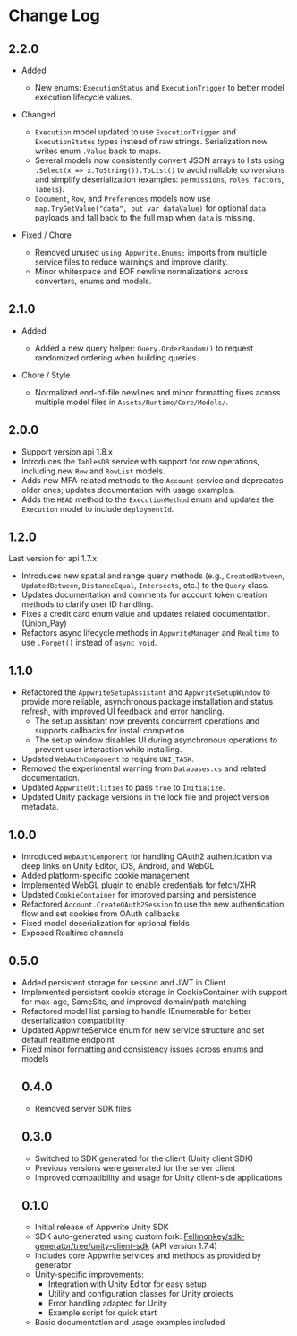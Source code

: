 # Change Log

## 2.2.0
- Added
  - New enums: `ExecutionStatus` and `ExecutionTrigger` to better model execution lifecycle values.

- Changed
  - `Execution` model updated to use `ExecutionTrigger` and `ExecutionStatus` types instead of raw strings. Serialization now writes enum `.Value` back to maps.
  - Several models now consistently convert JSON arrays to lists using `.Select(x => x.ToString()).ToList()` to avoid nullable conversions and simplify deserialization (examples: `permissions`, `roles`, `factors`, `labels`).
  - `Document`, `Row`, and `Preferences` models now use `map.TryGetValue("data", out var dataValue)` for optional `data` payloads and fall back to the full map when `data` is missing.

- Fixed / Chore
  - Removed unused `using Appwrite.Enums;` imports from multiple service files to reduce warnings and improve clarity.
  - Minor whitespace and EOF newline normalizations across converters, enums and models.

## 2.1.0
- Added
  - Added a new query helper: `Query.OrderRandom()` to request randomized ordering when building queries.

- Chore / Style
  - Normalized end-of-file newlines and minor formatting fixes across multiple model files in `Assets/Runtime/Core/Models/`.

## 2.0.0
* Support version api 1.8.x
* Introduces the `TablesDB` service with support for row operations, including new `Row` and `RowList` models.
* Adds new MFA-related methods to the `Account` service and deprecates older ones; updates documentation with usage examples.
* Adds the `HEAD` method to the `ExecutionMethod` enum and updates the `Execution` model to include `deploymentId`.

## 1.2.0
Last version for api 1.7.x
* Introduces new spatial and range query methods (e.g., `CreatedBetween`, `UpdatedBetween`, `DistanceEqual`, `Intersects`, etc.) to the `Query` class.
* Updates documentation and comments for account token creation methods to clarify user ID handling.
* Fixes a credit card enum value and updates related documentation. (Union_Pay)
* Refactors async lifecycle methods in `AppwriteManager` and `Realtime` to use `.Forget()` instead of `async void`.

## 1.1.0
* Refactored the `AppwriteSetupAssistant` and `AppwriteSetupWindow` to provide more reliable, asynchronous package installation and status refresh, with improved UI feedback and error handling.
  - The setup assistant now prevents concurrent operations and supports callbacks for install completion.
  - The setup window disables UI during asynchronous operations to prevent user interaction while installing.
* Updated `WebAuthComponent` to require `UNI_TASK`.
* Removed the experimental warning from `Databases.cs` and related documentation.
* Updated `AppwriteUtilities` to pass `true` to `Initialize`.
* Updated Unity package versions in the lock file and project version metadata.

## 1.0.0
* Introduced `WebAuthComponent` for handling OAuth2 authentication via deep links on Unity Editor, iOS, Android, and WebGL
* Added platform-specific cookie management
* Implemented WebGL plugin to enable credentials for fetch/XHR
* Updated `CookieContainer` for improved parsing and persistence
* Refactored `Account.CreateOAuth2Session` to use the new authentication flow and set cookies from OAuth callbacks
* Fixed model deserialization for optional fields
* Exposed Realtime channels

## 0.5.0
* Added persistent storage for session and JWT in Client
* Implemented persistent cookie storage in CookieContainer with support for max-age, SameSite, and improved domain/path matching
* Refactored model list parsing to handle IEnumerable<object> for better deserialization compatibility
* Updated AppwriteService enum for new service structure and set default realtime endpoint
* Fixed minor formatting and consistency issues across enums and models

## 0.4.0
* Removed server SDK files

## 0.3.0

* Switched to SDK generated for the client (Unity client SDK)
* Previous versions were generated for the server client
* Improved compatibility and usage for Unity client-side applications

## 0.1.0

* Initial release of Appwrite Unity SDK
* SDK auto-generated using custom fork: [Fellmonkey/sdk-generator/tree/unity-client-sdk](https://github.com/Fellmonkey/sdk-generator/tree/unity-client-sdk) (API version 1.7.4)
* Includes core Appwrite services and methods as provided by generator
* Unity-specific improvements:
  * Integration with Unity Editor for easy setup
  * Utility and configuration classes for Unity projects
  * Error handling adapted for Unity
  * Example script for quick start
* Basic documentation and usage examples included